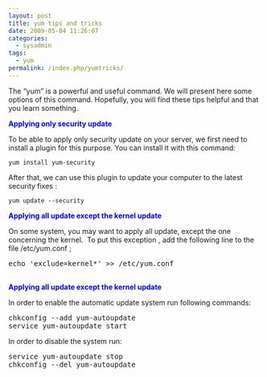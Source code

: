 ```yaml
---
layout: post
title: yum tips and tricks
date: 2009-05-04 11:26:07
categories:
  - sysadmin
tags:
  - yum
permalink: /index.php/yumtricks/
---
```


The &#8220;yum&#8221; is a powerful and useful command. We will present here some options of this command. Hopefully, you will find these tips helpful and that you learn something.

<span style="color: #0000ff;"><strong>Applying only security update</strong></span>

To be able to apply only security update on your server, we first need to install a plugin for this purpose. You can install it with this command:

    yum install yum-security

After that, we can use this plugin to update your computer to the latest security fixes :

    yum update --security
    
    

**<span style="color: #0000ff;">Applying all update except the kernel update</span>**

On some system, you may want to apply all update, except the one concerning the kernel.  To put this exception , add the following line to the file /etc/yum.conf ;

<pre>echo 'exclude=kernel*' &gt;&gt; /etc/yum.conf<a id="enabling_disabling_update_system" name="enabling_disabling_update_system"><strong><span style="color: #0000ff;">

</span></strong></a></pre>

<a id="enabling_disabling_update_system" name="enabling_disabling_update_system"><strong></strong></a>

<a id="enabling_disabling_update_system" name="enabling_disabling_update_system"><strong><span style="color: #0000ff;">Applying all update except the kernel update</span></strong></a>

In order to enable the automatic update system run following commands:

<pre class="code">chkconfig --add <span class="search_hit">yum</span>-autoupdate
service <span class="search_hit">yum</span>-autoupdate start</pre>

In order to disable the system run:

<pre class="code">service <span class="search_hit">yum</span>-autoupdate stop
chkconfig --del <span class="search_hit">yum</span>-autoupdate</pre>